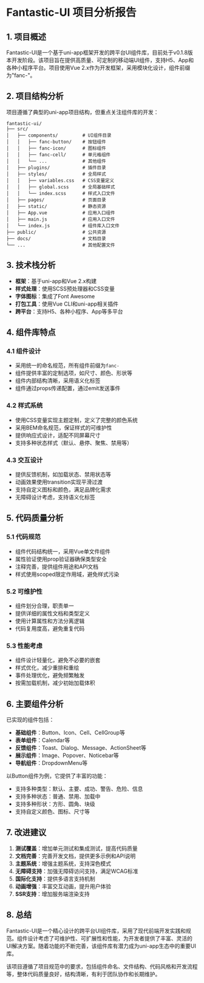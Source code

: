 # Fantastic-UI 项目分析报告

## 1. 项目概述

Fantastic-UI是一个基于uni-app框架开发的跨平台UI组件库，目前处于v0.1.8版本开发阶段。该项目旨在提供高质量、可定制的移动端UI组件，支持H5、App和各种小程序平台。项目使用Vue 2.x作为开发框架，采用模块化设计，组件前缀为"fanc-"。

## 2. 项目结构分析

项目遵循了典型的uni-app项目结构，但重点关注组件库的开发：

```
fantastic-ui/
├── src/
│   ├── components/         # UI组件目录
│   │   ├── fanc-button/    # 按钮组件
│   │   ├── fanc-icon/      # 图标组件
│   │   ├── fanc-cell/      # 单元格组件
│   │   └── ...             # 其他组件
│   ├── plugins/            # 插件目录
│   ├── styles/             # 全局样式
│   │   ├── variables.css   # CSS变量定义
│   │   ├── global.scss     # 全局基础样式
│   │   └── index.scss      # 样式入口文件
│   ├── pages/              # 页面目录
│   ├── static/             # 静态资源
│   ├── App.vue             # 应用入口组件
│   ├── main.js             # 应用入口文件
│   └── index.js            # 组件库入口文件
├── public/                 # 公共资源
├── docs/                   # 文档目录
└── ...                     # 其他配置文件
```

## 3. 技术栈分析

- **框架**：基于uni-app和Vue 2.x构建
- **样式处理**：使用SCSS预处理器和CSS变量
- **字体图标**：集成了Font Awesome
- **打包工具**：使用Vue CLI和uni-app相关插件
- **跨平台**：支持H5、各种小程序、App等多平台

## 4. 组件库特点

### 4.1 组件设计

- 采用统一的命名规范，所有组件前缀为`fanc-`
- 组件提供丰富的定制选项，如尺寸、颜色、形状等
- 组件内部结构清晰，采用语义化标签
- 组件通过props传递配置，通过emit发送事件

### 4.2 样式系统

- 使用CSS变量实现主题定制，定义了完整的颜色系统
- 采用BEM命名规范，保证样式的可维护性
- 提供响应式设计，适配不同屏幕尺寸
- 支持多种状态样式（默认、悬停、聚焦、禁用等）

### 4.3 交互设计

- 提供反馈机制，如加载状态、禁用状态等
- 动画效果使用transition实现平滑过渡
- 支持自定义图标和颜色，满足品牌化需求
- 无障碍设计考虑，支持语义化标签

## 5. 代码质量分析

### 5.1 代码规范

- 组件代码结构统一，采用Vue单文件组件
- 属性验证使用prop验证器确保类型安全
- 注释完善，提供组件用途和API文档
- 样式使用scoped限定作用域，避免样式污染

### 5.2 可维护性

- 组件划分合理，职责单一
- 提供详细的属性文档和类型定义
- 使用计算属性和方法分离逻辑
- 代码复用度高，避免重复代码

### 5.3 性能考虑

- 组件设计轻量化，避免不必要的嵌套
- 样式优化，减少重排和重绘
- 事件处理优化，避免频繁触发
- 按需加载机制，减少初始加载体积

## 6. 主要组件分析

已实现的组件包括：

- **基础组件**：Button、Icon、Cell、CellGroup等
- **表单组件**：Calendar等
- **反馈组件**：Toast、Dialog、Message、ActionSheet等
- **展示组件**：Image、Popover、Noticebar等
- **导航组件**：DropdownMenu等

以Button组件为例，它提供了丰富的功能：
- 支持多种类型：默认、主要、成功、警告、危险、信息
- 支持多种状态：普通、禁用、加载中
- 支持多种形状：方形、圆角、块级
- 支持自定义颜色、图标、尺寸等

## 7. 改进建议

1. **测试覆盖**：增加单元测试和集成测试，提高代码质量
2. **文档完善**：完善开发文档，提供更多示例和API说明
3. **主题系统**：增强主题系统，支持深色模式
4. **无障碍支持**：加强无障碍访问支持，满足WCAG标准
5. **国际化支持**：提供多语言支持机制
6. **动画增强**：丰富交互动画，提升用户体验
7. **SSR支持**：增加服务端渲染支持

## 8. 总结

Fantastic-UI是一个精心设计的跨平台UI组件库，采用了现代前端开发实践和规范。组件设计考虑了可维护性、可扩展性和性能，为开发者提供了丰富、灵活的UI解决方案。随着功能的不断完善，该组件库有潜力成为uni-app生态中的重要UI库。

该项目遵循了项目规范中的要求，包括组件命名、文件结构、代码风格和开发流程等，整体代码质量良好，结构清晰，有利于团队协作和长期维护。 